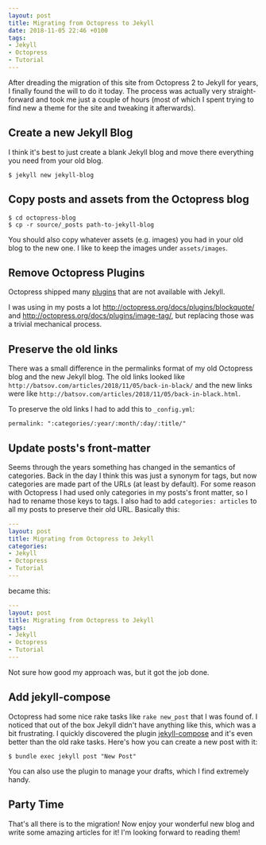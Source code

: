 ```yaml
---
layout: post
title: Migrating from Octopress to Jekyll
date: 2018-11-05 22:46 +0100
tags:
- Jekyll
- Octopress
- Tutorial
---
```


After dreading the migration of this site from Octopress 2 to Jekyll
for years, I finally found the will to do it today. The process was
actually very straight-forward and took me just a couple of hours
(most of which I spent trying to find new a theme for the site and
tweaking it afterwards).

## Create a new Jekyll Blog

I think it's best to just create a blank Jekyll blog and move there
everything you need from your old blog.

``` shell
$ jekyll new jekyll-blog
```

## Copy posts and assets from the Octopress blog

``` shell
$ cd octopress-blog
$ cp -r source/_posts path-to-jekyll-blog
```

You should also copy whatever assets (e.g. images) you had in your
old blog to the new one. I like to keep the images under `assets/images`.

## Remove Octopress Plugins

Octopress shipped many [plugins](http://octopress.org/docs/plugins/) that are not
available with Jekyll.

I was using in my posts a lot <http://octopress.org/docs/plugins/blockquote/> and
<http://octopress.org/docs/plugins/image-tag/>, but replacing those was a trivial
mechanical process.

## Preserve the old links

There was a small difference in the permalinks format of my old
Octopress blog and the new Jekyll blog. The old links looked like
`http://batsov.com/articles/2018/11/05/back-in-black/` and the new
links were like
`http://batsov.com/articles/2018/11/05/back-in-black.html`.

To preserve the old links I had to add this to `_config.yml`:

```
permalink: ":categories/:year/:month/:day/:title/"
```

## Update posts's front-matter

Seems through the years something has changed in the semantics of
categories.  Back in the day I think this was just a synonym for tags,
but now categories are made part of the URLs (at least by
default). For some reason with Octopress I had used only categories in
my posts's front matter, so I had to rename those keys to tags.  I
also had to add `categories: articles` to all my posts to preserve their
old URL. Basically this:

``` yaml
---
layout: post
title: Migrating from Octopress to Jekyll
categories:
- Jekyll
- Octopress
- Tutorial
---
```

became this:

``` yaml
---
layout: post
title: Migrating from Octopress to Jekyll
tags:
- Jekyll
- Octopress
- Tutorial
---
```

Not sure how good my approach was, but it got the job done.

## Add jekyll-compose

Octopress had some nice rake tasks like `rake new_post` that I was
found of. I noticed that out of the box Jekyll didn't have anything
like this, which was a bit frustrating. I quickly discovered the plugin [jekyll-compose](https://github.com/jekyll/jekyll-compose)
and it's even better than the old rake tasks. Here's how you can create a new post with it:

``` shell
$ bundle exec jekyll post "New Post"
```

You can also use the plugin to manage your drafts, which I find extremely handy.

## Party Time

That's all there is to the migration! Now enjoy your wonderful new
blog and write some amazing articles for it! I'm looking forward to
reading them!
